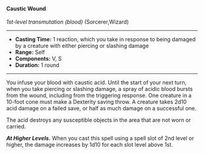 #### Caustic Wound
*1st-level transmutation* *(blood)* (Sorcerer,Wizard)
___
- **Casting Time:** 1 reaction, which you take in response to being damaged by a creature with either piercing or slashing damage
- **Range:** Self
- **Components:** V, S
- **Duration:** 1 round
---
You infuse your blood with caustic acid. Until the start of your next turn, when you take piercing or slashing damage, a spray of acidic blood bursts from the wound, including from the triggering response. One creature in a 10-foot cone must make a Dexterity saving throw. A creature takes 2d10 acid damage on a failed save, or half as much damage on a successful one.

The acid destroys any susceptible objects in the area that are not worn or carried.

***At Higher Levels.*** When you cast this spell using a spell slot of 2nd level or higher, the damage increases by 1d10 for each slot level above 1st.

